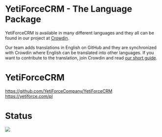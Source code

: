 # YetiForceCRM - The Language Package

YetiForceCRM is available in many different languages and they all can be found in our project at [Crowdin](https://crowdin.com/project/yetiforcecrm). 

Our team adds translations in English on GitHub and they are synchronized with Crowdin where English can be translated into other languages. If you want to contribute to the translation, join Crowdin and read [our short guide](https://yetiforce.com/en/knowledge-base/documentation/implementer-documentation/item/adding-translations-via-crowdin). 

# YetiForceCRM
https://github.com/YetiForceCompany/YetiForceCRM
https://yetiforce.com/pl

# Status
<img src="https://badges.awesome-crowdin.com/translation-13499741-326781.png" />
